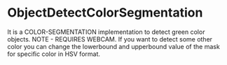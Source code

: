# ObjectDetectColorSegmentation

It is a COLOR-SEGMENTATION implementation to detect green color objects.
 NOTE - REQUIRES WEBCAM.
 If you want to detect some other color you can change the lowerbound and upperbound value of the mask for specific color in HSV format.
